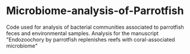 # Microbiome-analysis-of-Parrotfish

Code used for analysis of bacterial communities associated to parrotfish feces and environmental samples. Analysis for the manuscript "Endozoochory by parrotfish replenishes reefs with coral-associated microbiome" 
